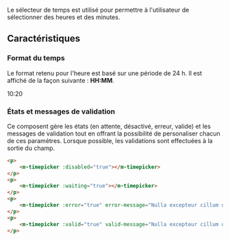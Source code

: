 Le sélecteur de temps est utilisé pour permettre à l'utilisateur de sélectionner des heures et des minutes.

## Caractéristiques

### Format du temps
Le format retenu pour l'heure est basé sur une période de 24 h. Il est affiché de la façon suivante&nbsp;: **HH:MM**.
<m-panel class="m-u--margin-top">
    <p>10:20</p>
</m-panel>

### États et messages de validation
Ce composent gère les états (en attente, désactivé, erreur, valide) et les messages de validation tout en offrant la possibilité de personaliser chacun de ces paramètres. Lorsque possible, les validations sont effectuées à la sortie du champ.


<modul-demo>

```html
<p>
    <m-timepicker :disabled="true"></m-timepicker>
</p>
<p>
    <m-timepicker :waiting="true"></m-timepicker>
</p>
<p>
    <m-timepicker :error="true" error-message="Nulla excepteur cillum occaecat nisi occaecat duis in."></m-timepicker>
</p>
<p>
    <m-timepicker :valid="true" valid-message="Nulla excepteur cillum occaecat nisi occaecat duis in."></m-timepicker>
</p>
```

</modul-demo>